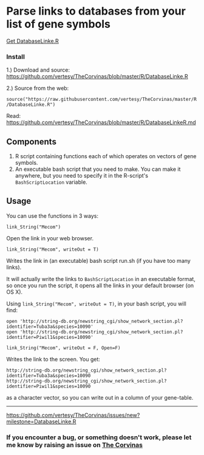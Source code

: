 
# Parse links to databases from your list of  gene symbols

[Get DatabaseLinke.R](https://github.com/vertesy/TheCorvinas/blob/master/R/DatabaseLinke.R)


### Install

1.) Download and source: https://github.com/vertesy/TheCorvinas/blob/master/R/DatabaseLinke.R


2.) Source from the web:  

`source("https://raw.githubusercontent.com/vertesy/TheCorvinas/master/R/DatabaseLinke.R")`

Read: https://github.com/vertesy/TheCorvinas/blob/master/R/DatabaseLinkeR.md




## Components

1. R script containing functions each of which operates on vectors of gene symbols.
2. An executable bash script that you need to make. You can make it anywhere, but you need to specify it in the R-script's `BashScriptLocation` variable.


## Usage

You can use the functions in 3 ways:


`link_String("Mecom")`

Open the link in your web browser.

`link_String("Mecom", writeOut = T)`

Writes the link in (an executable) bash script run.sh (if you have too many links).

It will actually write the links to `BashScriptLocation` in an executable format, so once you run the script, it opens all the links in your default browser (on OS X).

Using `link_String("Mecom", writeOut = T)`, in your bash script, you will find:

```
open 'http://string-db.org/newstring_cgi/show_network_section.pl?identifier=Tuba3a&species=10090'
open 'http://string-db.org/newstring_cgi/show_network_section.pl?identifier=Piwil1&species=10090'
```


`link_String("Mecom", writeOut = F, Open=F)`

Writes the link to the screen. You get:

```
http://string-db.org/newstring_cgi/show_network_section.pl?identifier=Tuba3a&species=10090
http://string-db.org/newstring_cgi/show_network_section.pl?identifier=Piwil1&species=10090
```

as a character vector, so you can write out in a column of your gene-table.

---------

https://github.com/vertesy/TheCorvinas/issues/new?milestone=DatabaseLinke.R

### If you encounter a bug, or something doesn't work, please let me know by raising an issue on [The Corvinas](https://github.com/vertesy/TheCorvinas/issues/new?milestone=DatabaseLinke.R)

